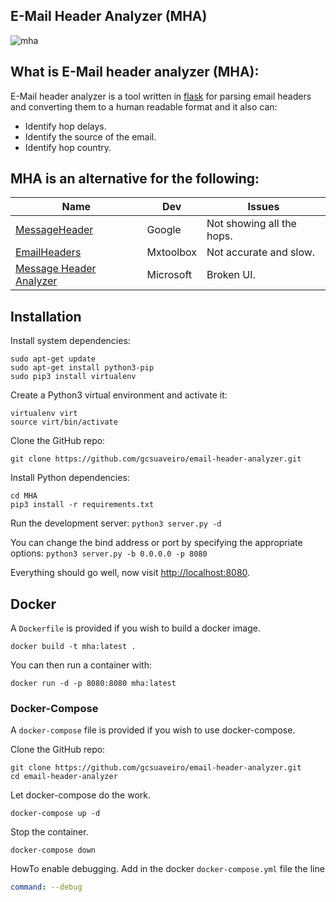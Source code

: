 ## E-Mail Header Analyzer (MHA)
![mha](https://cloud.githubusercontent.com/assets/1170490/18221866/b7b362d6-718e-11e6-9fa0-2e7f8bc2b9d7.png)


## What is E-Mail header analyzer (MHA):
E-Mail header analyzer is a tool written in [flask](http://flask.pocoo.org/) for parsing email headers and converting them to a human readable format and it also can:
* Identify hop delays.
* Identify the source of the email.
* Identify hop country.


## MHA is an alternative for the following:
| Name | Dev | Issues |
| ---- | --- | ----- |
| [MessageHeader](https://toolbox.googleapps.com/apps/messageheader/) | Google | Not showing all the hops. |
| [EmailHeaders](https://mxtoolbox.com/Public/Tools/EmailHeaders.aspx) | Mxtoolbox | Not accurate and slow. |
| [Message Header Analyzer](https://testconnectivity.microsoft.com/MHA/Pages/mha.aspx) | Microsoft | Broken UI. |


## Installation
Install system dependencies:
```
sudo apt-get update
sudo apt-get install python3-pip
sudo pip3 install virtualenv
```
Create a Python3 virtual environment and activate it:
```
virtualenv virt
source virt/bin/activate
```
Clone the GitHub repo:
```
git clone https://github.com/gcsuaveiro/email-header-analyzer.git
```
Install Python dependencies:
```
cd MHA
pip3 install -r requirements.txt
```
Run the development server:
`python3 server.py -d`

You can change the bind address or port by specifying the appropriate options:
`python3 server.py -b 0.0.0.0 -p 8080`

Everything should go well, now visit [http://localhost:8080](http://localhost:8080).

## Docker

A `Dockerfile` is provided if you wish to build a docker image.

```
docker build -t mha:latest .
```

You can then run a container with:

```
docker run -d -p 8080:8080 mha:latest
```

### Docker-Compose

A `docker-compose` file is provided if you wish to use docker-compose.

Clone the GitHub repo:
```
git clone https://github.com/gcsuaveiro/email-header-analyzer.git
cd email-header-analyzer
```

Let docker-compose do the work.
```
docker-compose up -d
```

Stop the container.
```
docker-compose down
```

HowTo enable debugging. Add in the docker `docker-compose.yml` file the line
```yaml
command: --debug
```
